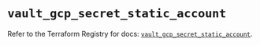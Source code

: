 # `vault_gcp_secret_static_account`

Refer to the Terraform Registry for docs: [`vault_gcp_secret_static_account`](https://registry.terraform.io/providers/hashicorp/vault/3.25.0/docs/resources/gcp_secret_static_account).
